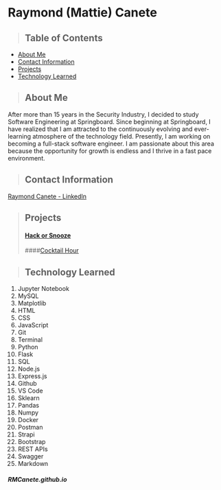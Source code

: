 # Raymond (Mattie) Canete


>## Table of Contents
* [About Me](#about_me)
* [Contact Information](#contact)
* [Projects](#projects)
* [Technology Learned](#tools)

<a class="anchor" id="about_me"></a>
>## About Me
After more than 15 years in the Security Industry, I decided to study Software Engineering at Springboard. Since beginning at Springboard, I have realized that I am attracted to the continuously evolving and ever-learning atmosphere of the technology field. Presently, I am working on becoming a full-stack software engineer. I am passionate about this area because the opportunity for growth is endless and I thrive in a fast pace environment.

<a class="anchor" id="contact"></a>
>## Contact Information
[Raymond Canete - LinkedIn](www.linkedin.com/in/mattiecanete)

<a class="anchor" id="projects"></a>
>## Projects
>#### [Hack or Snooze](https://github.com/RMCanete/hack-or-snooze-ajax-api)
>####[Cocktail Hour](https://github.com/RMCanete/Capstone1/blob/main/README.md)


<a class="anchor" id="tools"></a>
>## Technology Learned

>
1. Jupyter Notebook
2. MySQL
3. Matplotlib
4. HTML
5. CSS
6. JavaScript
7. Git
8. Terminal
9. Python
10. Flask
11. SQL
12. Node.js
13. Express.js
14. Github
15. VS Code
16. Sklearn
17. Pandas
18. Numpy
19. Docker
20. Postman
21. Strapi
22. Bootstrap
23. REST APIs
24. Swagger
25. Markdown
   

##### RMCanete.github.io
